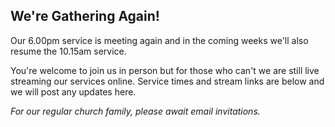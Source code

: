 ---
---
## We're Gathering Again!

Our 6.00pm service is meeting again and in the coming weeks we'll also resume the 10.15am service.

You're welcome to join us in person but for those who can't we are still live streaming our services online. Service times and stream links are below and we will post any updates here.

_For our regular church family, please await email invitations._